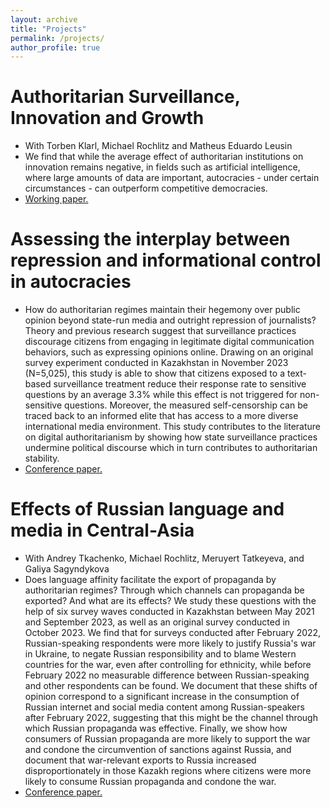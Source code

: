 ```yaml
---
layout: archive
title: "Projects"
permalink: /projects/
author_profile: true
---
```

Authoritarian Surveillance, Innovation and Growth
======
* With Torben Klarl, Michael Rochlitz and Matheus Eduardo Leusin
* We find that while the average effect of authoritarian institutions on innovation remains negative, in fields such as artificial intelligence, where large amounts of data are important, autocracies - under certain circumstances - can outperform competitive democracies.
* <u><a href="https://dkarpa.github.io/files/Klarl%20et%20al%202023%20-%20Authoritarian%20Surveillance,%20Innovation%20and%20Growth.pdf">Working paper</a>.</u>


Assessing the interplay between repression and informational control in autocracies
======
* How do authoritarian regimes maintain their hegemony over public opinion beyond state-run media and outright repression of journalists? 
Theory and previous research suggest that surveillance practices discourage citizens from engaging in legitimate digital communication behaviors, such as expressing opinions online.
Drawing on an original survey experiment conducted in Kazakhstan in November 2023 (N=5,025), this study is able to show that citizens exposed to a text-based surveillance treatment reduce their response rate to sensitive questions by an average 3.3\% while this effect is not triggered for non-sensitive questions. 
Moreover, the measured self-censorship can be traced back to an informed elite that has access to a more diverse international media environment.
This study contributes to the literature on digital authoritarianism by showing how state surveillance practices undermine political discourse which in turn contributes to authoritarian stability.
* <u><a href="https://dkarpa.github.io/files/Surveillance_and_self_censorship.pdf">Conference paper</a>.</u>

Effects of Russian language and media in Central-Asia
======
* With Andrey Tkachenko, Michael Rochlitz, Meruyert Tatkeyeva, and Galiya Sagyndykova
* Does language affinity facilitate the export of propaganda by authoritarian regimes?
Through which channels can propaganda be exported?
And what are its effects?
We study these questions with the help of six survey waves conducted in Kazakhstan between May 2021 and September 2023, as well as an original survey conducted in October 2023.
We find that for surveys conducted after February 2022, Russian-speaking respondents were more likely to justify Russia's war in Ukraine, to negate Russian responsibility and to blame Western countries for the war, even after controlling for ethnicity, while before February 2022 no measurable difference between Russian-speaking and other respondents can be found. 
We document that these shifts of opinion correspond to a significant increase in the consumption of Russian internet and social media content among Russian-speakers after February 2022, suggesting that this might be the channel through which Russian propaganda was effective. 
Finally, we show how consumers of Russian propaganda are more likely to support the war and condone the circumvention of sanctions against Russia, and document that war-relevant exports to Russia increased disproportionately in those Kazakh regions where citizens were more likely to consume Russian propaganda and condone the war. 
* <u><a href="https://dkarpa.github.io/files/Language_and_Political_Attitudes_in_the_Russian_World.pdf">Conference paper</a>.</u>